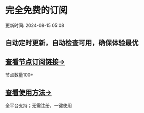 # 完全免费的订阅

更新时间: 2024-08-15 05:08

## 自动定时更新，自动检查可用，确保体验最优

## [查看节点订阅链接->](http://ui4freedom.org/UIF_help/blog/free_proxy_nodes)

节点数量100+

## [查看使用方法->](http://ui4freedom.org/UIF_help/blog/free_proxy_nodes)

全平台支持；无需注册，一键使用

